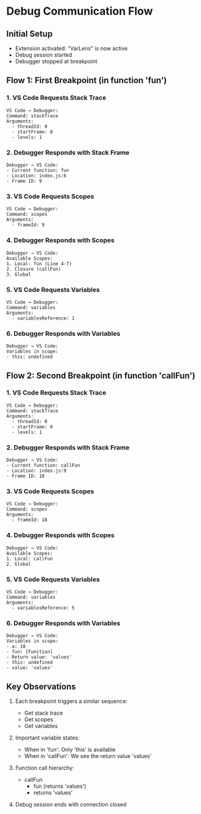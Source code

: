# Debug Communication Flow

## Initial Setup
- Extension activated: "VarLens" is now active
- Debug session started
- Debugger stopped at breakpoint

## Flow 1: First Breakpoint (in function 'fun')
### 1. VS Code Requests Stack Trace
```
VS Code → Debugger:
Command: stackTrace
Arguments: 
  - threadId: 0
  - startFrame: 0
  - levels: 1
```

### 2. Debugger Responds with Stack Frame
```
Debugger → VS Code:
- Current function: fun
- Location: index.js:6
- Frame ID: 9
```

### 3. VS Code Requests Scopes
```
VS Code → Debugger:
Command: scopes
Arguments:
  - frameId: 9
```

### 4. Debugger Responds with Scopes
```
Debugger → VS Code:
Available Scopes:
1. Local: fun (Line 4-7)
2. Closure (callFun)
3. Global
```

### 5. VS Code Requests Variables
```
VS Code → Debugger:
Command: variables
Arguments:
  - variablesReference: 1
```

### 6. Debugger Responds with Variables
```
Debugger → VS Code:
Variables in scope:
- this: undefined
```

## Flow 2: Second Breakpoint (in function 'callFun')
### 1. VS Code Requests Stack Trace
```
VS Code → Debugger:
Command: stackTrace
Arguments:
  - threadId: 0
  - startFrame: 0
  - levels: 1
```

### 2. Debugger Responds with Stack Frame
```
Debugger → VS Code:
- Current function: callFun
- Location: index.js:9
- Frame ID: 18
```

### 3. VS Code Requests Scopes
```
VS Code → Debugger:
Command: scopes
Arguments:
  - frameId: 18
```

### 4. Debugger Responds with Scopes
```
Debugger → VS Code:
Available Scopes:
1. Local: callFun
2. Global
```

### 5. VS Code Requests Variables
```
VS Code → Debugger:
Command: variables
Arguments:
  - variablesReference: 5
```

### 6. Debugger Responds with Variables
```
Debugger → VS Code:
Variables in scope:
- a: 10
- fun: [Function]
- Return value: 'values'
- this: undefined
- value: 'values'
```

## Key Observations
1. Each breakpoint triggers a similar sequence:
   - Get stack trace
   - Get scopes
   - Get variables

2. Important variable states:
   - When in 'fun': Only 'this' is available
   - When in 'callFun': We see the return value 'values'

3. Function call hierarchy:
   - callFun
     - fun (returns 'values')
     - returns 'values'

4. Debug session ends with connection closed 